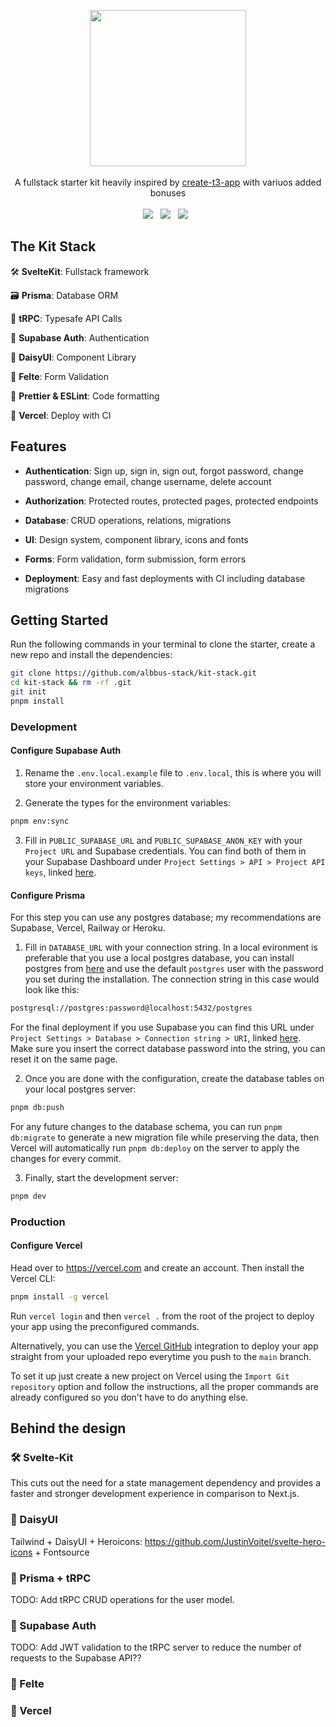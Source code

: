 <p align="center">
    <img src="https://svgshare.com/i/vcw.svg" height="250"/>
    </br> </br>
    A fullstack starter kit heavily inspired by <a href="https://create.t3.gg/">create-t3-app</a> with variuos added bonuses
    </br> </br>
    <img src="https://img.shields.io/badge/TypeScript-007ACC?style=for-the-badge&logo=typescript&logoColor=white"/>&nbsp;&nbsp;
    <img src="https://img.shields.io/badge/Supabase-2A9D69?style=for-the-badge&logo=supabase&logoColor=white"/>&nbsp;&nbsp;
    <img src="https://img.shields.io/badge/Vercel-000000?style=for-the-badge&logo=vercel&logoColor=white"/>&nbsp;&nbsp;
</p>

## The Kit Stack

🛠️ **SvelteKit**: Fullstack framework

🗃️ **Prisma**: Database ORM

🧹 **tRPC**: Typesafe API Calls

🔐 **Supabase Auth**: Authentication

🎨 **DaisyUI**: Component Library

📝 **Felte**: Form Validation

📃 **Prettier & ESLint**: Code formatting

🤖 **Vercel**: Deploy with CI

## Features

- **Authentication**: Sign up, sign in, sign out, forgot password, change password, change email, change username, delete account

- **Authorization**: Protected routes, protected pages, protected endpoints

- **Database**: CRUD operations, relations, migrations

- **UI**: Design system, component library, icons and fonts

- **Forms**: Form validation, form submission, form errors

- **Deployment**: Easy and fast deployments with CI including database migrations

## Getting Started

Run the following commands in your terminal to clone the starter, create a new repo and install the dependencies:

```bash
git clone https://github.com/albbus-stack/kit-stack.git
cd kit-stack && rm -rf .git
git init
pnpm install
```

### Development

#### Configure Supabase Auth

1. Rename the `.env.local.example` file to `.env.local`, this is where you will store your environment variables.

2. Generate the types for the environment variables:

```bash
pnpm env:sync
```

3. Fill in `PUBLIC_SUPABASE_URL` and `PUBLIC_SUPABASE_ANON_KEY` with your `Project URL` and Supabase credentials. You can find both of them in your Supabase Dashboard under `Project Settings > API > Project API keys`, linked [here](https://supabase.com/dashboard/project/_/settings/api).

#### Configure Prisma

For this step you can use any postgres database; my recommendations are Supabase, Vercel, Railway or Heroku.

1. Fill in `DATABASE_URL` with your connection string. In a local evironment is preferable that you use a local postgres database, you can install postgres from [here](https://www.postgresql.org/download/) and use the default `postgres` user with the password you set during the installation. The connection string in this case would look like this:

```bash
postgresql://postgres:password@localhost:5432/postgres
```

For the final deployment if you use Supabase you can find this URL under `Project Settings > Database > Connection string > URI`, linked [here](https://supabase.com/dashboard/project/_/settings/database). Make sure you insert the correct database password into the string, you can reset it on the same page.

2. Once you are done with the configuration, create the database tables on your local postgres server:

```bash
pnpm db:push
```

For any future changes to the database schema, you can run `pnpm db:migrate` to generate a new migration file while preserving the data, then Vercel will automatically run `pnpm db:deploy` on the server to apply the changes for every commit.

3. Finally, start the development server:

```bash
pnpm dev
```

### Production

#### Configure Vercel

Head over to <https://vercel.com> and create an account. Then install the Vercel CLI:

```bash
pnpm install -g vercel
```

Run `vercel login` and then `vercel .` from the root of the project to deploy your app using the preconfigured commands.

Alternatively, you can use the [Vercel GitHub](https://vercel.com/docs/git-integrations) integration to deploy your app straight from your uploaded repo everytime you push to the `main` branch.

To set it up just create a new project on Vercel using the `Import Git repository` option and follow the instructions, all the proper commands are already configured so you don't have to do anything else.

## Behind the design

### 🛠️ Svelte-Kit

This cuts out the need for a state management dependency and provides a faster and stronger development experience in comparison to Next.js.

### 🎨 DaisyUI

Tailwind + DaisyUI + Heroicons: <https://github.com/JustinVoitel/svelte-hero-icons> + Fontsource

### 🧹 Prisma + tRPC

TODO: Add tRPC CRUD operations for the user model.

### 🔐 Supabase Auth

TODO: Add JWT validation to the tRPC server to reduce the number of requests to the Supabase API??

### 📝 Felte

### 🤖 Vercel
